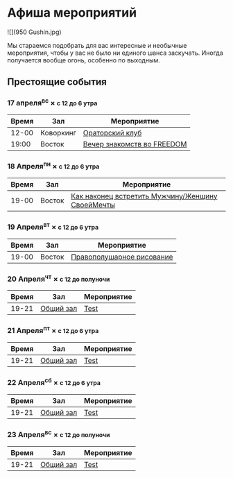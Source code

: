 # Афиша мероприятий

![](950 Gushin.jpg)

Мы стараемся подобрать для вас интересные и необычные мероприятия, чтобы у вас не было ни единого шанса заскучать. Иногда получается вообще огонь, особенно по выходным.

## Престоящие события

### 17 апреля<sup class="small">вс</sup> &times; <small>с 12 до 6 утра</small>

| Время | Зал                             | Мероприятие                |
| ------| ------------------------------- | -------------------------- |
| 12-00 | Коворкинг |[Ораторский клуб](vk.com/event117874310)|
| 19:00 | Восток |  [Вечер знакомств во FREEDOM](https://vk.com/event117902770)    |

### 18 Апреля<sup class="small">пн</sup> &times; <small>с 12 до 6 утра</small>

| Время | Зал                             | Мероприятие                |
| ------| ------------------------------- | -------------------------- |
| 19-00 | Восток |[Как наконец встретить Мужчину/Женщину СвоейМечты](https://vk.com/moya.polovinka)|


### 19 Апреля<sup class="small">вт</sup> &times; <small>с 12 до 6 утра</small>

| Время | Зал                             | Мероприятие                |
| ------| ------------------------------- | -------------------------- |
| 19-00 | Восток |[Правополушарное рисование](vk.com/event112634931)|

### 20 Апреля<sup class="small">чт</sup> &times; <small>с 12 до полуночи</small>

| Время | Зал                             | Мероприятие                |
| ------| ------------------------------- | -------------------------- |
| 19-21 | [Общий зал](https://google.com) | [Test](https://google.com) |

### 21 Апреля<sup class="small">пт</sup> &times; <small>с 12 до 6 утра</small>

| Время | Зал                             | Мероприятие                |
| ------| ------------------------------- | -------------------------- |
| 19-21 | [Общий зал](https://google.com) | [Test](https://google.com) |

### 22 Апреля<sup class="small">сб</sup> &times; <small>с 12 до 6 утра</small>

| Время | Зал                             | Мероприятие                |
| ------| ------------------------------- | -------------------------- |
| 19-21 | [Общий зал](https://google.com) | [Test](https://google.com) |

### 23 Апреля<sup class="small">вс</sup> &times; <small>с 12 до полуночи</small>

| Время | Зал                             | Мероприятие                |
| ------| ------------------------------- | -------------------------- |
| 19-21 | [Общий зал](https://google.com) | [Test](https://google.com) |
